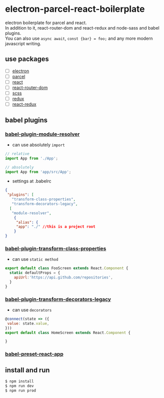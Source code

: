 # electron-parcel-react-boilerplate
electron boilerplate for parcel and react.  
In addition to it, react-router-dom and react-redux and node-sass and babel plugins.  
You can also use `async await`, `const {bar} = foo;` and any more modern javascript writing.

## use packages
- [ ] [electron](https://github.com/electron/electron)
- [ ] [parcel](https://github.com/parcel-bundler/parcel)
- [ ] [react](https://github.com/facebook/react/)
- [ ] [react-router-dom](https://github.com/ReactTraining/react-router/tree/master/packages/react-router-dom)
- [ ] [scss](https://github.com/sass/node-sass)
- [ ] [redux](https://github.com/reactjs/redux)
- [ ] [react-redux](https://github.com/reactjs/react-redux)

## babel plugins
### [babel-plugin-module-resolver](https://github.com/tleunen/babel-plugin-module-resolver)
* can use absolutely `import`
```jsx
// relative
import App from './App';

// absolutely
import App from 'app/src/App';
```
* settings at .babelrc
```json
{
 "plugins": [
   "transform-class-properties",
   "transform-decorators-legacy",
  [
   "module-resolver",
    {
     "alias": {
     "app": "./" //this is a project root
    }
}
```

### [babel-plugin-transform-class-properties](https://www.npmjs.com/package/babel-plugin-transform-class-properties)
* can use `static method`
```jsx
export default class FooScreen extends React.Component {
  static defaultProps = {
    apiUrl:'https://api.github.com/repositories',
  }
}
```

### [babel-plugin-transform-decorators-legacy](https://github.com/loganfsmyth/babel-plugin-transform-decorators-legacy)
* can use `decorators`
```jsx
@connect(state => ({
 value: state.value,
}))
export default class HomeScreen extends React.Component {

}
```
### [babel-preset-react-app](https://github.com/facebook/create-react-app)

## install and run
```bash
$ npm install
$ npm run dev
$ npm run prod
```